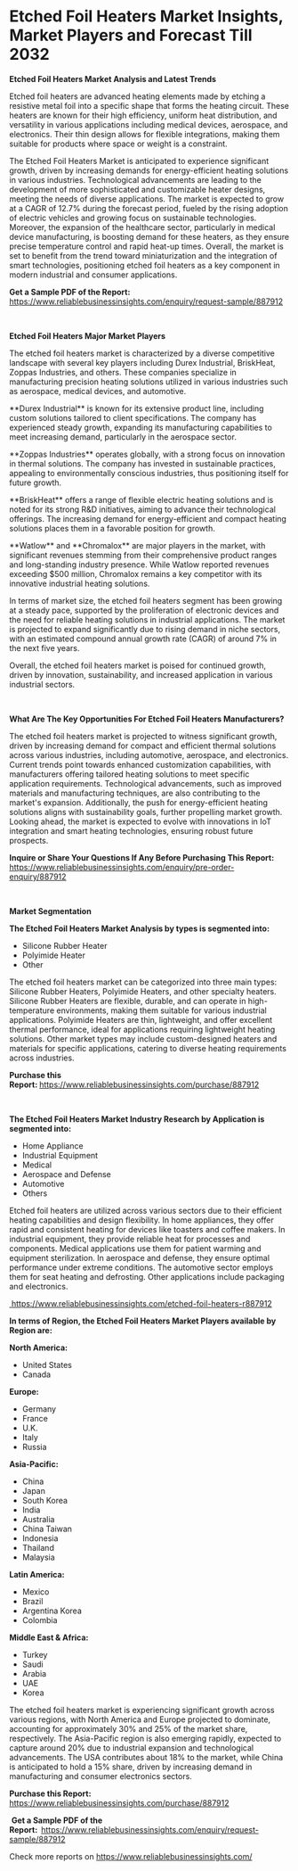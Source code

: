 <p><h1>Etched Foil Heaters Market Insights, Market Players and Forecast Till 2032</h1></p><p><strong>Etched Foil Heaters Market Analysis and Latest Trends</strong></p>
<p><p>Etched foil heaters are advanced heating elements made by etching a resistive metal foil into a specific shape that forms the heating circuit. These heaters are known for their high efficiency, uniform heat distribution, and versatility in various applications including medical devices, aerospace, and electronics. Their thin design allows for flexible integrations, making them suitable for products where space or weight is a constraint.</p><p>The Etched Foil Heaters Market is anticipated to experience significant growth, driven by increasing demands for energy-efficient heating solutions in various industries. Technological advancements are leading to the development of more sophisticated and customizable heater designs, meeting the needs of diverse applications. The market is expected to grow at a CAGR of 12.7% during the forecast period, fueled by the rising adoption of electric vehicles and growing focus on sustainable technologies. Moreover, the expansion of the healthcare sector, particularly in medical device manufacturing, is boosting demand for these heaters, as they ensure precise temperature control and rapid heat-up times. Overall, the market is set to benefit from the trend toward miniaturization and the integration of smart technologies, positioning etched foil heaters as a key component in modern industrial and consumer applications.</p></p>
<p><strong>Get a Sample PDF of the Report:&nbsp;</strong> <a href="https://www.reliablebusinessinsights.com/enquiry/request-sample/887912?utm_campaign=101&utm_medium=2&utm_source=Github&utm_content=ia&utm_term=09042025&utm_id=etched-foil-heaters">https://www.reliablebusinessinsights.com/enquiry/request-sample/887912</a></p>
<p>&nbsp;</p>
<p><strong>Etched Foil Heaters Major Market Players</strong></p>
<p><p>The etched foil heaters market is characterized by a diverse competitive landscape with several key players including Durex Industrial, BriskHeat, Zoppas Industries, and others. These companies specialize in manufacturing precision heating solutions utilized in various industries such as aerospace, medical devices, and automotive.</p><p>**Durex Industrial** is known for its extensive product line, including custom solutions tailored to client specifications. The company has experienced steady growth, expanding its manufacturing capabilities to meet increasing demand, particularly in the aerospace sector. </p><p>**Zoppas Industries** operates globally, with a strong focus on innovation in thermal solutions. The company has invested in sustainable practices, appealing to environmentally conscious industries, thus positioning itself for future growth.</p><p>**BriskHeat** offers a range of flexible electric heating solutions and is noted for its strong R&D initiatives, aiming to advance their technological offerings. The increasing demand for energy-efficient and compact heating solutions places them in a favorable position for growth.</p><p>**Watlow** and **Chromalox** are major players in the market, with significant revenues stemming from their comprehensive product ranges and long-standing industry presence. While Watlow reported revenues exceeding $500 million, Chromalox remains a key competitor with its innovative industrial heating solutions.</p><p>In terms of market size, the etched foil heaters segment has been growing at a steady pace, supported by the proliferation of electronic devices and the need for reliable heating solutions in industrial applications. The market is projected to expand significantly due to rising demand in niche sectors, with an estimated compound annual growth rate (CAGR) of around 7% in the next five years.</p><p>Overall, the etched foil heaters market is poised for continued growth, driven by innovation, sustainability, and increased application in various industrial sectors.</p></p>
<p>&nbsp;</p>
<p><strong>What Are The Key Opportunities For Etched Foil Heaters Manufacturers?</strong></p>
<p><p>The etched foil heaters market is projected to witness significant growth, driven by increasing demand for compact and efficient thermal solutions across various industries, including automotive, aerospace, and electronics. Current trends point towards enhanced customization capabilities, with manufacturers offering tailored heating solutions to meet specific application requirements. Technological advancements, such as improved materials and manufacturing techniques, are also contributing to the market's expansion. Additionally, the push for energy-efficient heating solutions aligns with sustainability goals, further propelling market growth. Looking ahead, the market is expected to evolve with innovations in IoT integration and smart heating technologies, ensuring robust future prospects.</p></p>
<p><strong>Inquire or Share Your Questions If Any Before Purchasing This Report:</strong> <a href="https://www.reliablebusinessinsights.com/enquiry/pre-order-enquiry/887912?utm_campaign=101&utm_medium=2&utm_source=Github&utm_content=ia&utm_term=09042025&utm_id=etched-foil-heaters">https://www.reliablebusinessinsights.com/enquiry/pre-order-enquiry/887912</a></p>
<p>&nbsp;</p>
<p><strong>Market Segmentation</strong></p>
<p><strong>The Etched Foil Heaters Market Analysis by types is segmented into:</strong></p>
<p><ul><li>Silicone Rubber Heater</li><li>Polyimide Heater</li><li>Other</li></ul></p>
<p><p>The etched foil heaters market can be categorized into three main types: Silicone Rubber Heaters, Polyimide Heaters, and other specialty heaters. Silicone Rubber Heaters are flexible, durable, and can operate in high-temperature environments, making them suitable for various industrial applications. Polyimide Heaters are thin, lightweight, and offer excellent thermal performance, ideal for applications requiring lightweight heating solutions. Other market types may include custom-designed heaters and materials for specific applications, catering to diverse heating requirements across industries.</p></p>
<p><strong>Purchase this Report:&nbsp;</strong><a href="https://www.reliablebusinessinsights.com/purchase/887912?utm_campaign=101&utm_medium=2&utm_source=Github&utm_content=ia&utm_term=09042025&utm_id=etched-foil-heaters">https://www.reliablebusinessinsights.com/purchase/887912</a></p>
<p>&nbsp;</p>
<p><strong>The Etched Foil Heaters Market Industry Research by Application is segmented into:</strong></p>
<p><ul><li>Home Appliance</li><li>Industrial Equipment</li><li>Medical</li><li>Aerospace and Defense</li><li>Automotive</li><li>Others</li></ul></p>
<p><p>Etched foil heaters are utilized across various sectors due to their efficient heating capabilities and design flexibility. In home appliances, they offer rapid and consistent heating for devices like toasters and coffee makers. In industrial equipment, they provide reliable heat for processes and components. Medical applications use them for patient warming and equipment sterilization. In aerospace and defense, they ensure optimal performance under extreme conditions. The automotive sector employs them for seat heating and defrosting. Other applications include packaging and electronics.</p></p>
<p><a href="https://www.reliablebusinessinsights.com/etched-foil-heaters-r887912?utm_campaign=101&utm_medium=2&utm_source=Github&utm_content=ia&utm_term=09042025&utm_id=etched-foil-heaters">&nbsp;https://www.reliablebusinessinsights.com/etched-foil-heaters-r887912</a></p>
<p><strong>In terms of Region, the Etched Foil Heaters Market Players available by Region are:</strong></p>
<p>
    <p> <strong> North America: </strong>
        <ul>
            <li>United States</li>
            <li>Canada</li>
        </ul>
        </p> 
    <p> <strong> Europe: </strong>
        <ul>
            <li>Germany</li>
            <li>France</li>
            <li>U.K.</li>
            <li>Italy</li>
            <li>Russia</li>
        </ul>
        </p> 
    <p> <strong> Asia-Pacific: </strong>
        <ul>
            <li>China</li>
            <li>Japan</li>
            <li>South Korea</li>
            <li>India</li>
            <li>Australia</li>
            <li>China Taiwan</li>
            <li>Indonesia</li>
            <li>Thailand</li>
            <li>Malaysia</li>
        </ul>
        </p> 
    <p> <strong> Latin America: </strong>
        <ul>
            <li>Mexico</li>
            <li>Brazil</li>
            <li>Argentina Korea</li>
            <li>Colombia</li>
        </ul>
        </p> 
    <p> <strong> Middle East & Africa: </strong>
        <ul>
            <li>Turkey</li>
            <li>Saudi</li>
            <li>Arabia</li>
            <li>UAE</li>
            <li>Korea</li>
        </ul>
    </p>
    </p>
<p><p>The etched foil heaters market is experiencing significant growth across various regions, with North America and Europe projected to dominate, accounting for approximately 30% and 25% of the market share, respectively. The Asia-Pacific region is also emerging rapidly, expected to capture around 20% due to industrial expansion and technological advancements. The USA contributes about 18% to the market, while China is anticipated to hold a 15% share, driven by increasing demand in manufacturing and consumer electronics sectors.</p></p>
<p><strong>Purchase this Report: </strong><a href="https://www.reliablebusinessinsights.com/purchase/887912?utm_campaign=101&utm_medium=2&utm_source=Github&utm_content=ia&utm_term=09042025&utm_id=etched-foil-heaters">https://www.reliablebusinessinsights.com/purchase/887912</a></p>
<p>&nbsp;<strong>Get a Sample PDF of the Report:&nbsp;&nbsp;</strong><a href="https://www.reliablebusinessinsights.com/enquiry/request-sample/887912?utm_campaign=101&utm_medium=2&utm_source=Github&utm_content=ia&utm_term=09042025&utm_id=etched-foil-heaters">https://www.reliablebusinessinsights.com/enquiry/request-sample/887912</a></p>
<p><strong></strong></p>
<p>Check more reports on <a href="https://www.reliablebusinessinsights.com/?utm_campaign=101&utm_medium=2&utm_source=Github&utm_content=ia&utm_term=09042025&utm_id=etched-foil-heaters">https://www.reliablebusinessinsights.com/</a></p>
